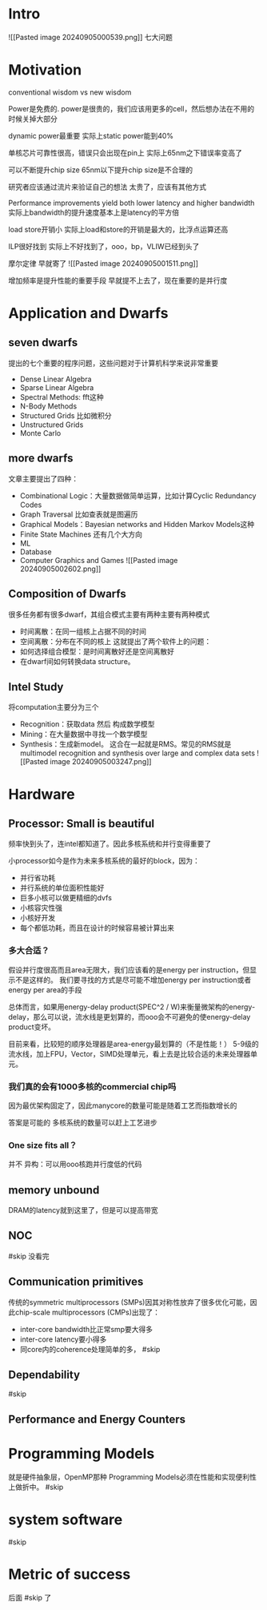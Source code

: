 # Intro
![[Pasted image 20240905000539.png]]
七大问题

# Motivation
conventional wisdom vs new wisdom

Power是免费的.
power是很贵的，我们应该用更多的cell，然后想办法在不用的时候关掉大部分

dynamic power最重要
实际上static power能到40%

单核芯片可靠性很高，错误只会出现在pin上
实际上65nm之下错误率变高了

可以不断提升chip size
65nm以下提升chip size是不合理的

研究者应该通过流片来验证自己的想法
太贵了，应该有其他方式

Performance improvements yield both lower latency and higher bandwidth
实际上bandwidth的提升速度基本上是latency的平方倍

load store开销小
实际上load和store的开销是最大的，比浮点运算还高

ILP很好找到
实际上不好找到了，ooo，bp，VLIW已经到头了

摩尔定律
早就寄了
![[Pasted image 20240905001511.png]]

增加频率是提升性能的重要手段
早就提不上去了，现在重要的是并行度

# Application and Dwarfs
## seven dwarfs
提出的七个重要的程序问题，这些问题对于计算机科学来说非常重要
- Dense Linear Algebra
- Sparse Linear Algebra
- Spectral Methods: fft这种
- N-Body Methods
- Structured Grids 比如微积分
- Unstructured Grids
- Monte Carlo

## more dwarfs
文章主要提出了四种：
- Combinational Logic：大量数据做简单运算，比如计算Cyclic Redundancy Codes
- Graph Traversal 比如查表就是图遍历
- Graphical Models：Bayesian networks and Hidden Markov Models这种
- Finite State Machines
还有几个大方向
- ML
- Database
- Computer Graphics and Games
![[Pasted image 20240905002602.png]]
## Composition of Dwarfs
很多任务都有很多dwarf，其组合模式主要有两种主要有两种模式
- 时间离散：在同一组核上占据不同的时间
- 空间离散：分布在不同的核上
这就提出了两个软件上的问题：
- 如何选择组合模型：是时间离散好还是空间离散好
- 在dwarf间如何转换data structure。

## Intel Study
将computation主要分为三个
- Recognition：获取data 然后 构成数学模型
- Mining：在大量数据中寻找一个数学模型
- Synthesis：生成新model。
这合在一起就是RMS。常见的RMS就是multimodel recognition and synthesis over large and complex data sets
![[Pasted image 20240905003247.png]]

# Hardware
## Processor: Small is beautiful
频率快到头了，连intel都知道了。因此多核系统和并行变得重要了

小processor如今是作为未来多核系统的最好的block，因为：
- 并行省功耗
- 并行系统的单位面积性能好
- 巨多小核可以做更精细的dvfs
- 小核容灾性强
- 小核好开发
- 每个都低功耗，而且在设计的时候容易被计算出来

### 多大合适？
假设并行度很高而且area无限大，我们应该看的是energy per instruction，但显示不是这样的。
我们要寻找的方式是尽可能不增加energy per instruction或者energy per area的手段

总体而言，如果用energy-delay product(SPEC^2 / W)来衡量微架构的energy-delay，那么可以说，流水线是更划算的，而ooo会不可避免的使energy-delay product变坏。

目前来看，比较短的顺序处理器是area-energy最划算的（不是性能！）
5-9级的流水线，加上FPU，Vector，SIMD处理单元，看上去是比较合适的未来处理器单元。

### 我们真的会有1000多核的commercial chip吗
因为最优架构固定了，因此manycore的数量可能是随着工艺而指数增长的

答案是可能的 多核系统的数量可以赶上工艺进步

### One size fits all？
并不
异构：可以用ooo核跑并行度低的代码

## memory unbound
DRAM的latency就到这里了，但是可以提高带宽

## NOC
#skip 没看完

## Communication primitives
传统的symmetric multiprocessors (SMPs)因其对称性放弃了很多优化可能，因此chip-scale multiprocessors (CMPs)出现了：
- inter-core bandwidth比正常smp要大得多
- inter-core latency要小得多
- 同core内的coherence处理简单的多，
#skip 

## Dependability
#skip 

## Performance and Energy Counters


# Programming Models
就是硬件抽象层，OpenMP那种
Programming Models必须在性能和实现便利性上做折中。
#skip

# system software
#skip 

# Metric of success

后面 #skip 了